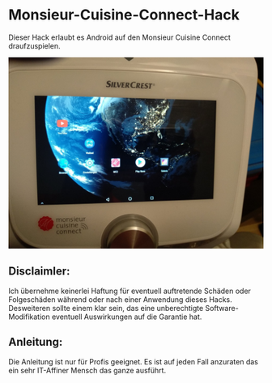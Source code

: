 # Monsieur-Cuisine-Connect-Hack

Dieser Hack erlaubt es Android auf den Monsieur Cuisine Connect draufzuspielen.

![menu](/android.jpg)

## Disclaimler:


Ich übernehme keinerlei Haftung für eventuell auftretende Schäden oder Folgeschäden während oder nach einer Anwendung dieses Hacks.
Desweiteren sollte einem klar sein, das eine unberechtigte Software-Modifikation eventuell Auswirkungen auf die Garantie hat. 
## Anleitung:

Die Anleitung ist nur für Profis geeignet. Es ist auf jeden Fall anzuraten das ein sehr IT-Affiner Mensch das ganze ausführt.

